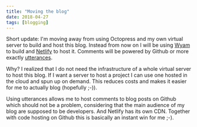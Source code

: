 ```yaml
---
title: "Moving the blog"
date: 2018-04-27
tags: [blogging]
---
```


Short update: I'm moving away from using Octopress and my own virtual server to build and host this blog. Instead from now on I will be using [Wyam](https://wyam.io) to build and [Netlify](https://netlify.com) to host it. Comments will be powered by Github or more exactly [utterances](https://utteranc.es).

Why? I realized that I do not need the infrastructure of a whole virtual server to host this blog. If I want a server to host a project I can use one hosted in the cloud and spun up on demand. This reduces costs and makes it easier for me to actually blog (hopefully ;-)). 

Using utterances allows me to host comments to blog posts on Github which should not be a problem, considering that the main audience of my blog are supposed to be developers. And Netlify has its own CDN. Together with code hosting on Github this is basically an instant win for me ;-).
